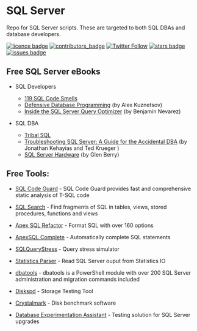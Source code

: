 # SQL Server

Repo for SQL Server scripts. These are targeted to both SQL DBAs and database developers.

[![licence badge]][licence]
[![contributors_badge]][contributors]
[![Twitter Follow](https://img.shields.io/twitter/follow/danilocbraga.svg?style=social&label=Follow&style=flat-square)](https://twitter.com/danilocbraga)
[![stars badge]][stars]
[![issues badge]][issues]


[stars badge]:https://img.shields.io/github/stars/danilocbraga/sqlserver.svg 
[issues badge]:https://img.shields.io/github/issues/danilocbraga/sqlserver.svg
[contributors_badge]:https://img.shields.io/github/contributors/danilocbraga/sqlserver.svg
[licence badge]:https://img.shields.io/badge/license-MIT-blue.svg

[stars]:https://github.com/danilocbraga/SQLServer/stargazers
[issues]:https://github.com/danilocbraga/SQLServer/issues
[contributors]:https://github.com/danilocbraga/SQLServer/graphs/contributors
[licence]:https://github.com/danilocbraga/SQLServer/blob/master/LICENSE.md
[Twitter]:https://twitter.com/danilocbraga


## Free SQL Server eBooks

   - SQL Developers
     - [119 SQL Code Smells](http://assets.red-gate.com/community/books/sql-code-smells.pdf)
     - [Defensive Database Programming](http://assets.red-gate.com/community/books/defensive-database-programming.pdf) (by Alex Kuznetsov)
     - [Inside the SQL Server Query Optimizer](http://assets.red-gate.com/community/books/inside-the-sql-server-query-optimizer.pdf) (by Benjamin Nevarez)

   - SQL DBA
     - [Tribal SQL](http://www.red-gate.com/library/tribal-sql)
     - [Troubleshooting SQL Server: A Guide for the Accidental DBA](http://assets.red-gate.com/products/dba/assets/Accidental_DBA_EBook.zip) (by Jonathan Kehayias and Ted Krueger )
     - [SQL Server Hardware](http://assets.red-gate.com/community/books/sql-server-hardware-ebook.pdf) (by Glen Berry)

## Free Tools:
- [SQL Code Guard](http://sqlcodeguard.com/) - SQL Code Guard provides fast and comprehensive static analysis of T-SQL code
- [SQL Search](http://www.red-gate.com/products/sql-development/sql-search/) - Find fragments of SQL in tables, views, stored procedures, functions and views
- [Apex SQL Refactor](https://www.apexsql.com/Download.aspx?download=Refactor) - Format SQL with over 160 options
- [ApexSQL Complete](http://www.apexsql.com/sql_tools_complete.aspx) - Automatically complete SQL statements
- [SQLQueryStress](https://github.com/ErikEJ/SqlQueryStress) - Query stress simulator
- [Statistics Parser](http://statisticsparser.com/) - Read SQL Server ouput from Statistics IO

- [dbatools](https://dbatools.io/download) - dbatools is a PowerShell module with over 200 SQL Server administration and migration commands included
- [Diskspd](https://gallery.technet.microsoft.com/DiskSpd-a-robust-storage-6cd2f223) - Storage Testing Tool 
- [Crystalmark](http://crystalmark.info/software/CrystalDiskMark/index-e.html) - Disk benchmark software
- [Database Experimentation Assistant](https://blogs.msdn.microsoft.com/datamigration/2017/07/25/dea-2-1-general-availability-release-overview-database-experimentation-assistant) - Testing solution for SQL Server upgrades


